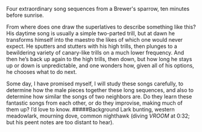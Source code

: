 Four extraordinary song sequences from a Brewer's sparrow, ten minutes before sunrise. 

From where does one draw the superlatives to describe something like this? His daytime song is usually a simple two-parted trill, but at dawn he transforms himself into the maestro the likes of which one would never expect. He sputters and stutters with his high trills, then plunges to a bewildering variety of canary-like trills on a much lower frequency. And then he’s back up again to the high trills, then down, but how long he stays up or down is unpredictable, and one wonders how, given all of his options, he chooses what to do next.
  
Some day, I have promised myself, I will study these songs carefully, to determine how the male pieces together these long sequences, and also to determine how similar the songs of two neighbors are. Do they learn these fantastic songs from each other, or do they improvise, making much of them up? I’d love to know. 
#####Background
Lark bunting, western meadowlark, mourning dove, common nighthawk (diving _VROOM_ at 0:32; but his peent notes are too distant to hear). 

